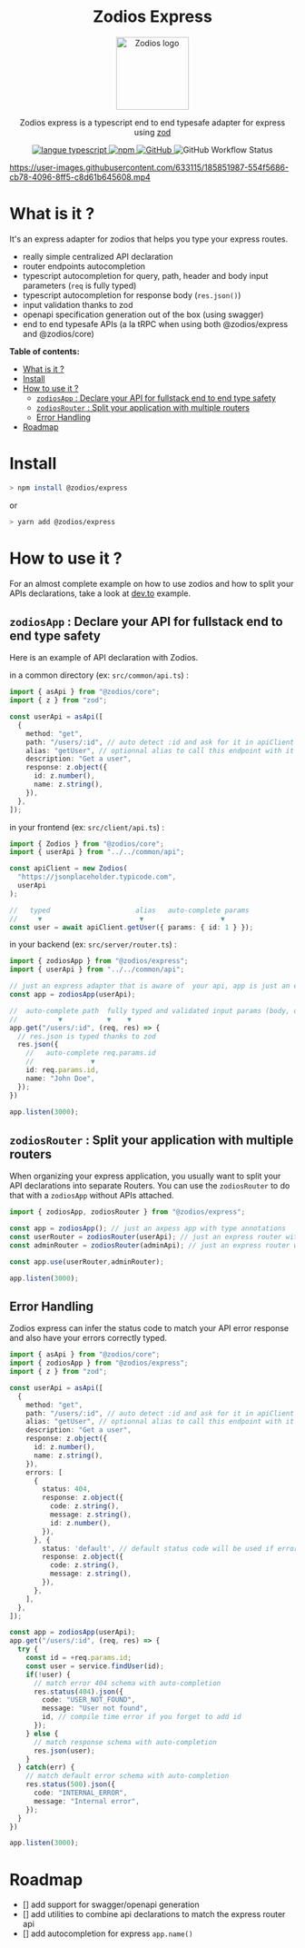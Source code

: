 <h1 align="center">Zodios Express</h1>
 <p align="center">
   <a href="https://github.com/ecyrbe/zodios-express">
     <img align="center" src="https://raw.githubusercontent.com/ecyrbe/zodios/main/docs/logo.svg" width="128px" alt="Zodios logo">
   </a>
 </p>
 <p align="center">
    Zodios express is a typescript end to end typesafe adapter for express using <a href="https://github.com/colinhacks/zod">zod</a>
    <br/>
 </p>
 
 <p align="center">
   <a href="https://www.npmjs.com/package/@zodios/express">
   <img src="https://img.shields.io/npm/v/@zodios/express.svg" alt="langue typescript">
   </a>
   <a href="https://www.npmjs.com/package/@zodios/express">
   <img alt="npm" src="https://img.shields.io/npm/dw/@zodios/express">
   </a>
   <a href="https://github.com/ecyrbe/zodios/blob/main/LICENSE">
    <img alt="GitHub" src="https://img.shields.io/github/license/ecyrbe/zodios-express">   
   </a>
   <img alt="GitHub Workflow Status" src="https://img.shields.io/github/workflow/status/ecyrbe/zodios-express/CI">
 </p>

https://user-images.githubusercontent.com/633115/185851987-554f5686-cb78-4096-8ff5-c8d61b645608.mp4

# What is it ?

It's an express adapter for zodios that helps you type your express routes.
  
- really simple centralized API declaration
- router endpoints autocompletion
- typescript autocompletion for query, path, header and body input parameters (`req` is fully typed)
- typescript autocompletion for response body (`res.json()`)
- input validation thanks to zod
- openapi specification generation out of the box (using swagger)
- end to end typesafe APIs (a la tRPC when using both @zodios/express and @zodios/core)
  
**Table of contents:**

- [What is it ?](#what-is-it-)
- [Install](#install)
- [How to use it ?](#how-to-use-it-)
  - [`zodiosApp` : Declare your API for fullstack end to end type safety](#zodiosapp--declare-your-api-for-fullstack-end-to-end-type-safety)
  - [`zodiosRouter` : Split your application with multiple routers](#zodiosrouter--split-your-application-with-multiple-routers)
  - [Error Handling](#error-handling)
- [Roadmap](#roadmap)

# Install

```bash
> npm install @zodios/express
```

or

```bash
> yarn add @zodios/express
```

# How to use it ?

For an almost complete example on how to use zodios and how to split your APIs declarations, take a look at [dev.to](examples/dev.to/) example.

## `zodiosApp` : Declare your API for fullstack end to end type safety

Here is an example of API declaration with Zodios.
  
in a common directory (ex: `src/common/api.ts`) :

```typescript
import { asApi } from "@zodios/core";
import { z } from "zod";

const userApi = asApi([
  {
    method: "get",
    path: "/users/:id", // auto detect :id and ask for it in apiClient get params
    alias: "getUser", // optionnal alias to call this endpoint with it
    description: "Get a user",
    response: z.object({
      id: z.number(),
      name: z.string(),
    }),
  },
]);
```

in your frontend (ex: `src/client/api.ts`) :

```typescript
import { Zodios } from "@zodios/core";
import { userApi } from "../../common/api";

const apiClient = new Zodios(
  "https://jsonplaceholder.typicode.com",
  userApi
);

//   typed                     alias   auto-complete params
//     ▼                        ▼                   ▼
const user = await apiClient.getUser({ params: { id: 1 } });
```

in your backend (ex: `src/server/router.ts`) :
```typescript
import { zodiosApp } from "@zodios/express";
import { userApi } from "../../common/api";

// just an express adapter that is aware of  your api, app is just an express app with type annotations and validation middlewares
const app = zodiosApp(userApi);

//  auto-complete path  fully typed and validated input params (body, query, path, header)
//          ▼           ▼    ▼
app.get("/users/:id", (req, res) => {
  // res.json is typed thanks to zod
  res.json({
    //   auto-complete req.params.id
    //              ▼
    id: req.params.id,
    name: "John Doe",
  });
})

app.listen(3000);
```

## `zodiosRouter` : Split your application with multiple routers

When organizing your express application, you usually want to split your API declarations into separate Routers.
You can use the `zodiosRouter` to do that with a `zodiosApp` without APIs attached.

```typescript
import { zodiosApp, zodiosRouter } from "@zodios/express";

const app = zodiosApp(); // just an axpess app with type annotations
const userRouter = zodiosRouter(userApi); // just an express router with type annotations and validation middlewares
const adminRouter = zodiosRouter(adminApi); // just an express router with type annotations and validation middlewares

const app.use(userRouter,adminRouter);

app.listen(3000);
```
## Error Handling

Zodios express can infer the status code to match your API error response and also have your errors correctly typed.

```typescript
import { asApi } from "@zodios/core";
import { zodiosApp } from "@zodios/express";
import { z } from "zod";

const userApi = asApi([
  {
    method: "get",
    path: "/users/:id", // auto detect :id and ask for it in apiClient get params
    alias: "getUser", // optionnal alias to call this endpoint with it
    description: "Get a user",
    response: z.object({
      id: z.number(),
      name: z.string(),
    }),
    errors: [
      {
        status: 404,
        response: z.object({
          code: z.string(),
          message: z.string(),
          id: z.number(),
        }),
      }, {
        status: 'default', // default status code will be used if error is not 404
        response: z.object({
          code: z.string(),
          message: z.string(),
        }),
      },
    ],
  },
]);

const app = zodiosApp(userApi);
app.get("/users/:id", (req, res) => {
  try {
    const id = +req.params.id;
    const user = service.findUser(id);
    if(!user) {
      // match error 404 schema with auto-completion
      res.status(404).json({
        code: "USER_NOT_FOUND",
        message: "User not found",
        id, // compile time error if you forget to add id
      });
    } else {
      // match response schema with auto-completion
      res.json(user);
    }
  } catch(err) {
    // match default error schema with auto-completion
    res.status(500).json({
      code: "INTERNAL_ERROR",
      message: "Internal error",
    });
  }
})

app.listen(3000);
```

# Roadmap

- [] add support for swagger/openapi generation
- [] add utilities to combine api declarations to match the express router api
- [] add autocompletion for express `app.name()`
